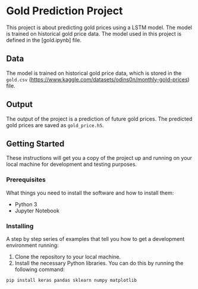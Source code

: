 # Gold Prediction Project

This project is about predicting gold prices using a LSTM model. The model is trained on historical gold price data. The model used in this project is defined in the [gold.ipynb] file.

## Data

The model is trained on historical gold price data, which is stored in the `gold.csv` (https://www.kaggle.com/datasets/odins0n/monthly-gold-prices) file.

## Output

The output of the project is a prediction of future gold prices. The predicted gold prices are saved as `gold_price.h5`.

## Getting Started

These instructions will get you a copy of the project up and running on your local machine for development and testing purposes.

### Prerequisites

What things you need to install the software and how to install them:

- Python 3
- Jupyter Notebook

### Installing

A step by step series of examples that tell you how to get a development environment running:

1. Clone the repository to your local machine.
2. Install the necessary Python libraries. You can do this by running the following command:

```sh
pip install keras pandas sklearn numpy matplotlib
